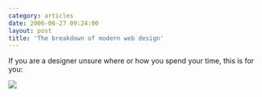 ```yaml
---
category: articles
date: 2006-06-27 09:24:00
layout: post
title: 'The breakdown of modern web design'
---
```


<p>If you are a designer unsure where or how you spend your time, this is for you:</p>

<p><img src="https://joaobordalo.com/images/static/blog/design.png"></p>
